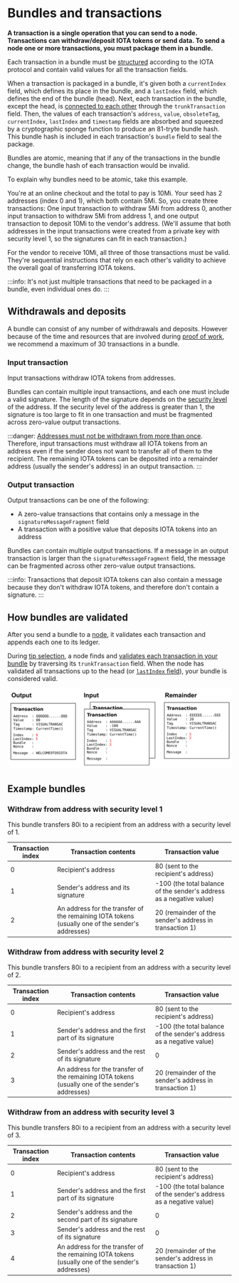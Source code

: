 # Bundles and transactions

**A transaction is a single operation that you can send to a node. Transactions can withdraw/deposit IOTA tokens or send data. To send a node one or more transactions, you must package them in a bundle.**

Each transaction in a bundle must be [structured](../references/structure-of-a-transaction.md) according to the IOTA protocol and contain valid values for all the transaction fields.

When a transaction is packaged in a bundle, it's given both a `currentIndex` field, which defines its place in the bundle, and a `lastIndex` field, which defines the end of the bundle (head). Next, each transaction in the bundle, except the head, is [connected to each other](../references/structure-of-a-bundle.md) through the `trunkTransaction` field. Then, the values of each transaction's `address`, `value`, `obsoleteTag`, `currentIndex`, `lastIndex` and `timestamp` fields are absorbed and squeezed by a cryptographic sponge function to produce an 81-tryte bundle hash. This bundle hash is included in each transaction's `bundle` field to seal the package.

Bundles are atomic, meaning that if any of the transactions in the bundle change, the bundle hash of each transaction would be invalid.

To explain why bundles need to be atomic, take this example.

You're at an online checkout and the total to pay is 10Mi. Your seed has 2 addresses (index 0 and 1), which both contain 5Mi. So, you create three transactions: One input transaction to withdraw 5Mi from address 0, another input transaction to withdraw 5Mi from address 1, and one output transaction to deposit 10Mi to the vendor's address. (We'll assume that both addresses in the input transactions were created from a private key with security level 1, so the signatures can fit in each transaction.)

For the vendor to receive 10Mi, all three of those transactions must be valid. They're sequential instructions that rely on each other's validity to achieve the overall goal of transferring IOTA tokens.

:::info:
It's not just multiple transactions that need to be packaged in a bundle, even individual ones do.
:::

## Withdrawals and deposits

A bundle can consist of any number of withdrawals and deposits. However because of the time and resources that are involved during [proof of work](root://the-tangle/0.1/concepts/proof-of-work.md), we recommend a maximum of 30 transactions in a bundle.

### Input transaction

Input transactions withdraw IOTA tokens from addresses.

Bundles can contain multiple input transactions, and each one must include a valid signature. The length of the signature depends on the [security level](../references/security-levels.md) of the address. If the security level of the address is greater than 1, the signature is too large to fit in one transaction and must be fragmented across zero-value output transactions.

:::danger:
[Addresses must not be withdrawn from more than once](../concepts/addresses-and-signatures.md#address-reuse). Therefore, input transactions must withdraw all IOTA tokens from an address even if the sender does not want to transfer all of them to the recipient. The remaining IOTA tokens can be deposited into a remainder address (usually the sender's address) in an output transaction.
:::

### Output transaction

Output transactions can be one of the following:

* A zero-value transactions that contains only a message in the `signatureMessageFragment` field
* A transaction with a positive value that deposits IOTA tokens into an address

Bundles can contain multiple output transactions. If a message in an output transaction is larger than the `signatureMessageFragment` field, the message can be fragmented across other zero-value output transactions.

:::info:
Transactions that deposit IOTA tokens can also contain a message because they don't withdraw IOTA tokens, and therefore don't contain a signature.
:::

## How bundles are validated

After you send a bundle to a [node](root://node-software/0.1/iri/introduction/overview.md), it validates each transaction and appends each one to its ledger.

During [tip selection](root://the-tangle/0.1/concepts/tip-selection.md), a node finds and [validates each transaction in your bundle](root://node-software/0.1/iri/concepts/transaction-validation.md#bundle-validator) by traversing its `trunkTransaction` field. When the node has validated all transactions up to the head (or [`lastIndex` field](../references/structure-of-a-transaction.md)), your bundle is considered valid.

![Example of a bundle of 4 transactions](../images/bundle.png)

## Example bundles

### Withdraw from address with security level 1

This bundle transfers 80i to a recipient from an address with a security level of 1.

| Transaction index | Transaction contents                                                     | Transaction value                                          |
| ----- | ------------------------------------------------------------------------- | --------------------------------------------------------------- |
| 0     | Recipient's address                       | 80 (sent to the recipient's address)                    |
| 1     | Sender's address and its signature | -100 (the total balance of the sender's address as a negative value) |
| 2    | An address for the transfer of the remaining IOTA tokens (usually one of the sender's addresses)                      | 20 (remainder of the sender's address in transaction 1)                          |

### Withdraw from address with security level 2

This bundle transfers 80i to a recipient from an address with a security level of 2.

| Transaction index | Transaction contents                                                     | Transaction value                                          |
| ----- | ------------------------------------------------------------------------- | --------------------------------------------------------------- |
| 0     | Recipient's address                       | 80 (sent to the recipient's address)                    |
| 1     | Sender's address and the first part of its signature | -100 (the total balance of the sender's address as a negative value) |
| 2     | Sender's address and the rest of its signature                                        | 0                                                               |
| 3     | An address for the transfer of the remaining IOTA tokens (usually one of the sender's addresses)                      | 20 (remainder of the sender's address in transaction 1)                          |

### Withdraw from an address with security level 3

This bundle transfers 80i to a recipient from an address with a security level of 3.

| Transaction index | Transaction contents                                                     | Transaction value                                          |
| ----- | ------------------------------------------------------------------------- | --------------------------------------------------------------- |
| 0     | Recipient's address                       | 80 (sent to the recipient's address)                    |
| 1     | Sender's address and the first part of its signature | -100 (the total balance of the sender's address as a negative value) |
| 2     | Sender's address and the second part of its signature                                         | 0                                                               |
| 3    | Sender's address and the rest of its signature                                         | 0                                                               |
| 4     | An address for the transfer of the remaining IOTA tokens (usually one of the sender's addresses)                             | 20 (remainder of the sender's address in transaction 1)                          |

